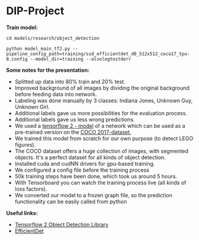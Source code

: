# DIP-Project

**Train model:**

```shell
cd models/research/object_detection

python model_main_tf2.py --pipeline_config_path=training/ssd_efficientdet_d0_512x512_coco17_tpu-8.config --model_dir=training --alsologtostderr
```

**Some notes for the presentation:**

- Splitted up data into 80% train and 20% test.
- Improved background of all images by dividing the original background before feeding data into network.
- Labeling was done manually by 3 classes: Indiana Jones, Unknown Guy, Unknown Girl.
- Additional labels gave us more possibilities for the evaluation process.
- Additional labels gave us less wrong predictions.
- We used a [tensorflow 2 - model](https://github.com/tensorflow/models/blob/master/research/object_detection/g3doc/tf2_detection_zoo.md) of a network which can be used as a pre-trained version on the [COCO 2017-dataset.](https://cocodataset.org/#home)
- We trained this model from scratch for our own purpose (to detect LEGO figures).
- The COCO dataset offers a huge collection of images, with segmented objects. It's a perfect dataset for all kinds of object detection.
- Installed cuda and cudNN drivers for gpu-based training.
- We configured a config file before the training process
- 50k training steps have been done, which took us around 5 hours.
- With Tensorboard you can watch the training process live (all kinds of loss factors).
- We converted our model to a frozen graph file, so the prediction functionality can be easily called from python

**Useful links:**

- [Tensorflow 2 Object Detection Library](https://blog.roboflow.com/the-tensorflow2-object-detection-library-is-here/)
- [EfficientDet](https://blog.roboflow.com/breaking-down-efficientdet/)
